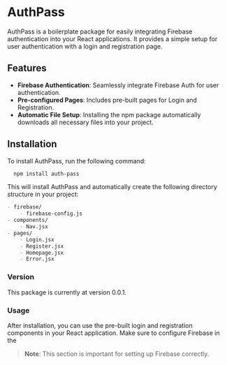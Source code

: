 # AuthPass

AuthPass is a boilerplate package for easily integrating Firebase authentication into your React applications. It provides a simple setup for user authentication with a login and registration page.

## Features

- **Firebase Authentication**: Seamlessly integrate Firebase Auth for user authentication.
- **Pre-configured Pages**: Includes pre-built pages for Login and Registration.
- **Automatic File Setup**: Installing the npm package automatically downloads all necessary files into your project.

## Installation

  To install AuthPass, run the following command:
  ```bash
    npm install auth-pass
  ```
This will install AuthPass and automatically create the following directory structure in your project:

```markdown
- firebase/
    - firebase-config.js
- components/
    - Nav.jsx
- pages/
    - Login.jsx
    - Register.jsx
    - Homepage.jsx
    - Error.jsx
```

### Version
This package is currently at version 0.0.1.

### Usage
After installation, you can use the pre-built login and registration components in your React application. Make sure to configure Firebase in the 

> **Note**: This section is important for setting up Firebase correctly.

```highlighted
